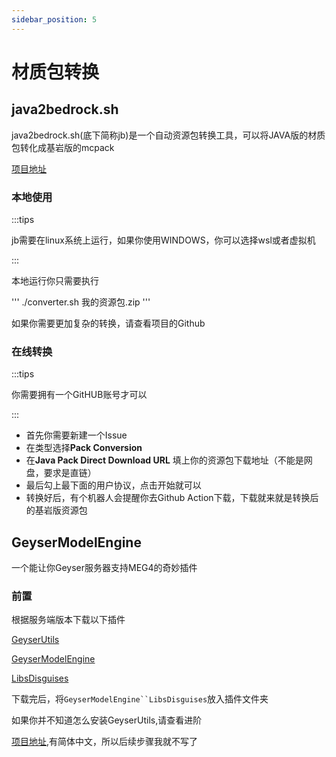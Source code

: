 ```yaml
---
sidebar_position: 5
---
```


# 材质包转换

## java2bedrock.sh

java2bedrock.sh(底下简称jb)是一个自动资源包转换工具，可以将JAVA版的材质包转化成基岩版的mcpack

[项目地址](https://github.com/Kas-tle/java2bedrock.sh)

### 本地使用

:::tips

jb需要在linux系统上运行，如果你使用WINDOWS，你可以选择wsl或者虚拟机

:::

本地运行你只需要执行

'''
./converter.sh 我的资源包.zip
'''

如果你需要更加复杂的转换，请查看项目的Github

### 在线转换

:::tips

你需要拥有一个GitHUB账号才可以

:::

* 首先你需要新建一个Issue
* 在类型选择**Pack Conversion**
* 在**Java Pack Direct Download URL** 填上你的资源包下载地址（不能是网盘，要求是直链）
* 最后勾上最下面的用户协议，点击开始就可以
* 转换好后，有个机器人会提醒你去Github Action下载，下载就来就是转换后的基岩版资源包

## GeyserModelEngine

一个能让你Geyser服务器支持MEG4的奇妙插件

### 前置

根据服务端版本下载以下插件

[GeyserUtils](https://github.com/zimzaza4/GeyserUtils)

[GeyserModelEngine](https://github.com/zimzaza4/GeyserModelEngine)

[LibsDisguises](https://www.spigotmc.org/resources/libs-disguises-free.81/)

下载完后，将`GeyserModelEngine``LibsDisguises`放入插件文件夹

如果你并不知道怎么安装GeyserUtils,请查看进阶

[项目地址](https://github.com/zimzaza4/GeyserModelEngine),有简体中文，所以后续步骤我就不写了
